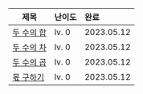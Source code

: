 
| 제목 | 난이도 | 완료 |
|-----|:------|:-----|
|[두 수의 합][#1]| lv. 0 | 2023.05.12 |
|[두 수의 차][#2]| lv. 0 | 2023.05.12 |
|[두 수의 곱][#3]| lv. 0 | 2023.05.12 |
|[몫 구하기][#4]| lv. 0 | 2023.05.12 |


[#1]: https://school.programmers.co.kr/learn/courses/30/lessons/120802
[#2]: https://school.programmers.co.kr/learn/courses/30/lessons/120803
[#3]: https://school.programmers.co.kr/learn/courses/30/lessons/120804
[#4]: https://school.programmers.co.kr/learn/courses/30/lessons/120805
